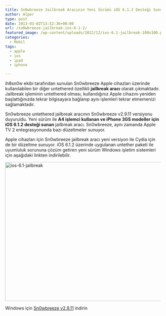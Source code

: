 ```yaml
---
title: Sn0wbreeze Jailbreak Aracının Yeni Sürümü iOS 6.1.2 Desteği Sunuyor
author: Alper
type: post
date: 2013-03-02T13:52:36+00:00
url: /sn0wbreeze-jailbreak-ios-6-1-2/
featured_image: /wp-content/uploads/2012/12/ios-6.1-jailbreak-100x100.png
categories:
  - Mobil
tags:
  - apple
  - ios
  - ipad
  - iphone

---
```

ih8sn0w ekibi tarafından sunulan Sn0wbreeze Apple cihazları üzerinde kullanılabilen bir diğer untethered özellikli **jailbreak aracı** olarak çıkmaktadır. Jailbreak işleminin untethered olması, kullandığınız Apple cihazını yeniden başlattığınızda tekrar bilgisayara bağlanıp aynı işlemleri tekrar etmemenizi sağlamaktadır.

Sn0wbreeze untethered jailbreak aracının Sn0wbreeze v2.9.11 versiyonu duyuruldu. Yeni sürüm ile **A4 işlemci kullanan ve iPhone 3GS modeller için iOS 6.1.2 desteği sunan** jailbreak aracı. Sn0wbreeze, aynı zamanda Apple TV 2 entegrasyonunda bazı düzeltmeler sunuyor.

Apple cihazları için Sn0wbreeze jailbreak aracı yeni versiyon ile Cydia için de bir düzeltme sunuyor. iOS 6.1.2 üzerinde uygulanan untether paketi ile uyumluluk sorununa çözüm getiren yeni sürüm Windows işletim sistemleri için aşağıdaki linkten indirilebilir.

<img class="aligncenter" alt="ios-6.1-jailbreak" src="https://www.murekkep.org/wp-content/uploads/2012/12/ios-6.1-jailbreak.png" width="600" height="449" /> 

Windows için <a href="http://github.com/iH8sn0w/sn0wbreezedl/archive/master.zip" target="_blank">Sn0wbreeze v2.9.11</a> indirin